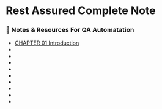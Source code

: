# Rest Assured Complete Note
<h3 align="left">📒 Notes & Resources For QA Automatation</h3>

<ul>
   <li><a href="https://github.com/shreenibassamal/hashnodeBlog-AutomationTesting-restAssured/blob/main/cmgqoiaex000002l46yz8c2hz.md">CHAPTER 01 Introduction</a></li>
    <li><a href=""></a></li> 
     <li><a href=""></a></li> 
      <li><a href=""></a></li> 
       <li><a href=""></a></li> 
        <li><a href=""></a></li> 
         <li><a href=""></a></li> 
          <li><a href=""></a></li> 
           <li><a href=""></a></li>
    <li><a href=""></a></li>
  
</ul>
